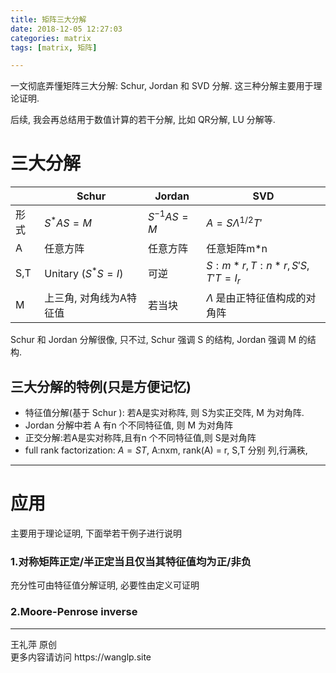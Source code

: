 ```yaml
---
title: 矩阵三大分解
date: 2018-12-05 12:27:03
categories: matrix	
tags: [matrix, 矩阵]

---
```


一文彻底弄懂矩阵三大分解: Schur, Jordan 和 SVD 分解. 这三种分解主要用于理论证明. 

后续, 我会再总结用于数值计算的若干分解, 比如 QR分解, LU 分解等. 

<!--more-->

# 三大分解 

|      | Schur                   | Jordan       | SVD                                |
| ---- | ----------------------- | ------------ | ---------------------------------- |
| 形式 | $S^*AS=M$               | $S^{-1}AS=M$ | $A=S\Lambda^{1/2}T'$               |
| A    | 任意方阵                | 任意方阵     | 任意矩阵m*n                        |
| S,T  | Unitary ($S^*S=I$)      | 可逆         | $S:m*r, T: n*r,S'S,T'T=I_r$        |
| M    | 上三角, 对角线为A特征值 | 若当块       | $\Lambda$ 是由正特征值构成的对角阵 |



Schur 和 Jordan 分解很像, 只不过, Schur 强调 S 的结构, Jordan 强调 M 的结构. 



## 三大分解的特例(只是方便记忆)

- 特征值分解(基于 Schur ): 若A是实对称阵, 则 S为实正交阵, M 为对角阵.
- Jordan 分解中若 A 有n 个不同特征值, 则 M 为对角阵
- 正交分解:若A是实对称阵,且有n 个不同特征值,则 S是对角阵
- full rank factorization: $A=ST$, A:nxm, rank(A) = r,  S,T 分别 列,行满秩, 

------

# 应用

主要用于理论证明, 下面举若干例子进行说明

### 1.对称矩阵正定/半正定当且仅当其特征值均为正/非负

充分性可由特征值分解证明, 必要性由定义可证明

### 2.Moore-Penrose inverse 





<hr>
 王礼萍  原创<br>
 更多内容请访问 https://wanglp.site <br>

